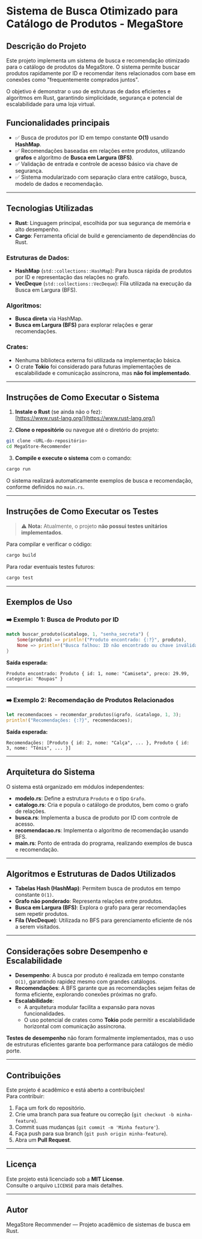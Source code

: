 
# Sistema de Busca Otimizado para Catálogo de Produtos - MegaStore

## Descrição do Projeto

Este projeto implementa um sistema de busca e recomendação otimizado para o catálogo de produtos da MegaStore. O sistema permite buscar produtos rapidamente por ID e recomendar itens relacionados com base em conexões como "frequentemente comprados juntos".  

O objetivo é demonstrar o uso de estruturas de dados eficientes e algoritmos em Rust, garantindo simplicidade, segurança e potencial de escalabilidade para uma loja virtual.

## Funcionalidades principais

- ✅ Busca de produtos por ID em tempo constante **O(1)** usando **HashMap**.
- ✅ Recomendações baseadas em relações entre produtos, utilizando **grafos** e algoritmo de **Busca em Largura (BFS)**.
- ✅ Validação de entrada e controle de acesso básico via chave de segurança.
- ✅ Sistema modularizado com separação clara entre catálogo, busca, modelo de dados e recomendação.

---

## Tecnologias Utilizadas

- **Rust**: Linguagem principal, escolhida por sua segurança de memória e alto desempenho.
- **Cargo**: Ferramenta oficial de build e gerenciamento de dependências do Rust.

### Estruturas de Dados:
- **HashMap** (`std::collections::HashMap`): Para busca rápida de produtos por ID e representação das relações no grafo.
- **VecDeque** (`std::collections::VecDeque`): Fila utilizada na execução da Busca em Largura (BFS).

### Algoritmos:
- **Busca direta** via HashMap.
- **Busca em Largura (BFS)** para explorar relações e gerar recomendações.

### Crates:
- Nenhuma biblioteca externa foi utilizada na implementação básica.
- O crate **Tokio** foi considerado para futuras implementações de escalabilidade e comunicação assíncrona, mas **não foi implementado**.

---

## Instruções de Como Executar o Sistema

1. **Instale o Rust** (se ainda não o fez):  
   [https://www.rust-lang.org/](https://www.rust-lang.org/)

2. **Clone o repositório** ou navegue até o diretório do projeto:

```bash
git clone <URL-do-repositório>
cd MegaStore-Recommender
```

3. **Compile e execute o sistema** com o comando:

```bash
cargo run
```

O sistema realizará automaticamente exemplos de busca e recomendação, conforme definidos no `main.rs`.

---

## Instruções de Como Executar os Testes

> ⚠️ **Nota:** Atualmente, o projeto **não possui testes unitários implementados**.  

Para compilar e verificar o código:  

```bash
cargo build
```

Para rodar eventuais testes futuros:  

```bash
cargo test
```

---

## Exemplos de Uso

### ➡️ Exemplo 1: Busca de Produto por ID

```rust
match buscar_produto(&catalogo, 1, "senha_secreta") {
    Some(produto) => println!("Produto encontrado: {:?}", produto),
    None => println!("Busca falhou: ID não encontrado ou chave inválida"),
}
```

**Saída esperada:**

```
Produto encontrado: Produto { id: 1, nome: "Camiseta", preco: 29.99, categoria: "Roupas" }
```

---

### ➡️ Exemplo 2: Recomendação de Produtos Relacionados

```rust
let recomendacoes = recomendar_produtos(&grafo, &catalogo, 1, 3);
println!("Recomendações: {:?}", recomendacoes);
```

**Saída esperada:**

```
Recomendações: [Produto { id: 2, nome: "Calça", ... }, Produto { id: 3, nome: "Tênis", ... }]
```

---

## Arquitetura do Sistema

O sistema está organizado em módulos independentes:

- **modelo.rs**: Define a estrutura `Produto` e o tipo `Grafo`.
- **catalogo.rs**: Cria e popula o catálogo de produtos, bem como o grafo de relações.
- **busca.rs**: Implementa a busca de produto por ID com controle de acesso.
- **recomendacao.rs**: Implementa o algoritmo de recomendação usando BFS.
- **main.rs**: Ponto de entrada do programa, realizando exemplos de busca e recomendação.

---

## Algoritmos e Estruturas de Dados Utilizados

- **Tabelas Hash (HashMap)**: Permitem busca de produtos em tempo constante `O(1)`.
- **Grafo não ponderado**: Representa relações entre produtos.
- **Busca em Largura (BFS)**: Explora o grafo para gerar recomendações sem repetir produtos.
- **Fila (VecDeque)**: Utilizada no BFS para gerenciamento eficiente de nós a serem visitados.

---

## Considerações sobre Desempenho e Escalabilidade

- **Desempenho**: A busca por produto é realizada em tempo constante `O(1)`, garantindo rapidez mesmo com grandes catálogos.
- **Recomendações**: A BFS garante que as recomendações sejam feitas de forma eficiente, explorando conexões próximas no grafo.
- **Escalabilidade**:  
  - A arquitetura modular facilita a expansão para novas funcionalidades.  
  - O uso potencial de crates como **Tokio** pode permitir a escalabilidade horizontal com comunicação assíncrona.  

**Testes de desempenho** não foram formalmente implementados, mas o uso de estruturas eficientes garante boa performance para catálogos de médio porte.

---

## Contribuições

Este projeto é acadêmico e está aberto a contribuições!  
Para contribuir:  

1. Faça um fork do repositório.  
2. Crie uma branch para sua feature ou correção (`git checkout -b minha-feature`).  
3. Commit suas mudanças (`git commit -m 'Minha feature'`).  
4. Faça push para sua branch (`git push origin minha-feature`).  
5. Abra um **Pull Request**.

---

## Licença

Este projeto está licenciado sob a **MIT License**.  
Consulte o arquivo `LICENSE` para mais detalhes.

---

## Autor

MegaStore Recommender — Projeto acadêmico de sistemas de busca em Rust.

